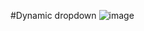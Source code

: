 #Dynamic dropdown 
![image](https://user-images.githubusercontent.com/56589966/197477759-7a99480b-42d9-430b-a487-83b235aec9b1.png)
